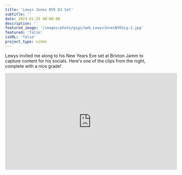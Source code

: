 ```yaml
---
title: 'Lewys Jones NYE DJ Set'
subtitle: ''
date: 2023-01-25 00:00:00
description: ''
featured_image: '/images/photo/gigs/web_LewysJonesNYEGig-1.jpg'
featured: 'false'
isURL: 'false'
project_type: video
---
```


Lewys invited me along to his New Years Eve set at Brixton Jamm to capture content for his socials. Here's one of the clips from the night, complete with a nice grade!

<iframe width="560" height="315" src="https://www.youtube-nocookie.com/embed/nsKBzPY7WAY" title="YouTube video player" frameborder="0" allow="accelerometer; autoplay; clipboard-write; encrypted-media; gyroscope; picture-in-picture" allowfullscreen></iframe>
